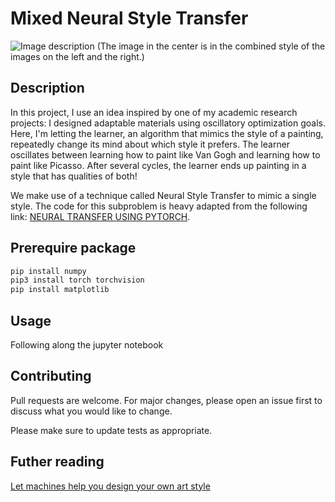 # Mixed Neural Style Transfer

![Image description](https://static.wixstatic.com/media/94d104_d4932d4d0bde443fa6a5ef511762136f~mv2_d_4897_2184_s_2.png)
(The image in the center is in the combined style of the images on the left and the right.)

## Description

In this project, I use an idea inspired by one of my academic research projects: I designed adaptable materials using oscillatory optimization goals. Here, I'm letting the learner, an algorithm that mimics the style of a painting, repeatedly change its mind about which style it prefers. The learner oscillates between learning how to paint like Van Gogh and learning how to paint like Picasso. After several cycles, the learner ends up painting in a style that has qualities of both!

We make use of a technique called Neural Style Transfer to mimic a single style. The code for this subproblem is heavy adapted from the following link: [NEURAL TRANSFER USING PYTORCH](https://pytorch.org/tutorials/advanced/neural_style_tutorial.html).

## Prerequire package

```bash
pip install numpy
pip3 install torch torchvision
pip install matplotlib

```

## Usage

Following along the jupyter notebook

## Contributing
Pull requests are welcome. For major changes, please open an issue first to discuss what you would like to change.

Please make sure to update tests as appropriate.

## Futher reading

[Let machines help you design your own art style](https://www.hallojiayi.com/post/let-machine-help-you-design-your-own-art-style)
